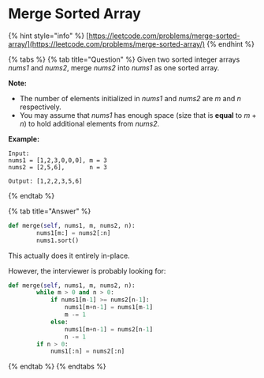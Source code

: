 # Merge Sorted Array

{% hint style="info" %}
[https://leetcode.com/problems/merge-sorted-array/](https://leetcode.com/problems/merge-sorted-array/)
{% endhint %}

{% tabs %}
{% tab title="Question" %}
Given two sorted integer arrays _nums1_ and _nums2_, merge _nums2_ into _nums1_ as one sorted array.

**Note:**

* The number of elements initialized in _nums1_ and _nums2_ are _m_ and _n_ respectively.
* You may assume that _nums1_ has enough space \(size that is **equal** to _m_ + _n_\) to hold additional elements from _nums2_.

**Example:**

```text
Input:
nums1 = [1,2,3,0,0,0], m = 3
nums2 = [2,5,6],       n = 3

Output: [1,2,2,3,5,6]
```
{% endtab %}

{% tab title="Answer" %}
```python
def merge(self, nums1, m, nums2, n):
        nums1[m:] = nums2[:n]
        nums1.sort()
```

This actually does it entirely in-place.

However, the interviewer is probably looking for:

```python
def merge(self, nums1, m, nums2, n):
        while m > 0 and n > 0:
            if nums1[m-1] >= nums2[n-1]:
                nums1[m+n-1] = nums1[m-1]
                m -= 1
            else:
                nums1[m+n-1] = nums2[n-1]
                n -= 1
        if n > 0:
            nums1[:n] = nums2[:n]
```
{% endtab %}
{% endtabs %}

